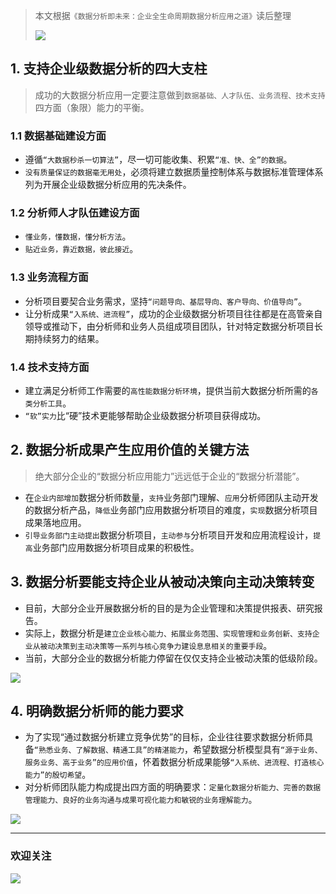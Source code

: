 > 本文根据`《数据分析即未来：企业全生命周期数据分析应用之道》`读后整理
>
> ![](http://img3m7.ddimg.cn/83/30/28976987-1_w_3.jpg)

## 1. 支持企业级数据分析的四大支柱

> 成功的大数据分析应用一定要注意做到`数据基础、人才队伍、业务流程、技术支持`四方面（象限）能力的平衡。

### 1.1 数据基础建设方面
- 遵循`“大数据秒杀一切算法”`，尽一切可能收集、积累`“准、快、全”的数据`。
- `没有质量保证的数据毫无用处`，必须将建立数据质量控制体系与数据标准管理体系列为开展企业级数据分析应用的先决条件。

### 1.2 分析师人才队伍建设方面
- `懂业务，懂数据，懂分析方法`。
- `贴近业务，靠近数据，彼此接近`。

### 1.3 业务流程方面
- 分析项目要契合业务需求，坚持`“问题导向、基层导向、客户导向、价值导向”`。
- 让分析成果`“入系统、进流程”`，成功的企业级数据分析项目往往都是在高管亲自领导或推动下，由分析师和业务人员组成项目团队，针对特定数据分析项目长期持续努力的结果。

### 1.4 技术支持方面
- 建立满足分析师工作需要的`高性能数据分析环境`，提供当前大数据分析所需的`各类分析工具`。
- `“软”实力`比“硬”技术更能够帮助企业级数据分析项目获得成功。

## 2. 数据分析成果产生应用价值的关键方法

> 绝大部分企业的“数据分析应用能力”远远低于企业的“数据分析潜能”。

- 在`企业内部增加`数据分析师数量，`支持`业务部门理解、`应用`分析师团队主动开发的数据分析产品，`降低`业务部门应用数据分析项目的难度，`实现`数据分析项目成果落地应用。
- `引导业务部门主动提出`数据分析项目，`主动参与`分析项目开发和应用流程设计，`提高`业务部门应用数据分析项目成果的积极性。

## 3. 数据分析要能支持企业从被动决策向主动决策转变
- 目前，大部分企业开展数据分析的目的是为企业管理和决策提供报表、研究报告。
- 实际上，数据分析是`建立企业核心能力、拓展业务范围、实现管理和业务创新、支持企业从被动决策到主动决策等一系列与核心竞争力建设息息相关的重要手段`。
- 当前，大部分企业的数据分析能力停留在仅仅支持企业被动决策的低级阶段。

![](https://cdn.jsdelivr.net/gh/don2vito/pic_warehouse/2021-4-10/1618033739828-001.png)

## 4. 明确数据分析师的能力要求
- 为了实现“通过数据分析建立竞争优势”的目标，企业往往要求数据分析师具备`“熟悉业务、了解数据、精通工具”的精湛能力`，希望数据分析模型具有`“源于业务、服务业务、高于业务”的应用价值`，怀着数据分析成果能够`“入系统、进流程、打造核心能力”的殷切希望`。
- 对分析师团队能力构成提出四方面的明确要求：`定量化数据分析能力、完善的数据管理能力、良好的业务沟通与成果可视化能力和敏锐的业务理解能力`。

![](https://gitee.com/don2vito/picture_warehourse/raw/master/2021-4-10/1618034816157-002.png)

---

### 欢迎关注
![](https://gitee.com/don2vito/picture_warehourse/raw/master/2021-3-20/1616205719351-%E6%88%91%E7%9A%84%E5%85%AC%E4%BC%97%E5%8F%B7%E4%BA%8C%E7%BB%B4%E7%A0%81.png)